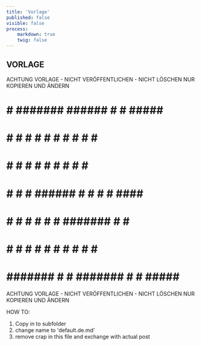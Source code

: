 ```yaml
---
title: 'Vorlage'
published: false
visible: false
process:
    markdown: true
    twig: false
---
```

## VORLAGE 

ACHTUNG VORLAGE - NICHT VERÖFFENTLICHEN - NICHT LÖSCHEN
NUR KOPIEREN UND ÄNDERN

#     # ####### ######  #          #     #####  ####### 
#     # #     # #     # #         # #   #     # #       
#     # #     # #     # #        #   #  #       #       
#     # #     # ######  #       #     # #  #### #####   
 #   #  #     # #   #   #       ####### #     # #       
  # #   #     # #    #  #       #     # #     # #       
   #    ####### #     # ####### #     #  #####  ####### 

ACHTUNG VORLAGE - NICHT VERÖFFENTLICHEN - NICHT LÖSCHEN
NUR KOPIEREN UND ÄNDERN

HOW TO:
1. Copy in to subfolder
2. change name to 'default.de.md'
3. remove crap in this file and exchange with actual post